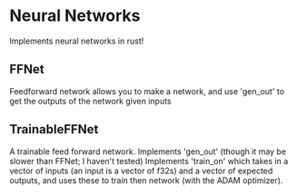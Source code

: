 # Neural Networks
Implements neural networks in rust!

## FFNet
Feedforward network
allows you to make a network, and use 'gen_out' to get the outputs of the network given inputs

## TrainableFFNet
A trainable feed forward network.
Implements 'gen_out' (though it may be slower than FFNet; I haven't tested)
Implements 'train_on' which takes in a vector of inputs (an input is a vector of f32s) and a vector of expected outputs, and uses these to train then network (with the ADAM optimizer).
